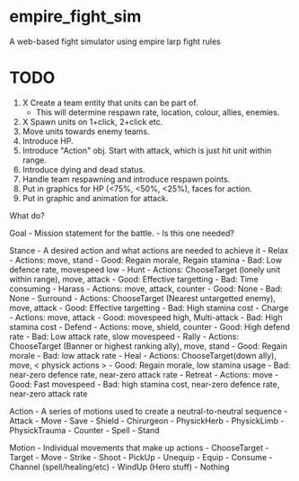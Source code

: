 # empire_fight_sim

A web-based fight simulator using empire larp fight rules

# TODO

1. X Create a team entity that units can be part of.
    - This will determine respawn rate, location, colour, allies, enemies.
2. X Spawn units on 1+click, 2+click etc.
3. Move units towards enemy teams.
4. Introduce HP.
5. Introduce "Action" obj. Start with attack, which is just hit unit within range.
6. Introduce dying and dead status.
7. Handle team respawning and introduce respawn points.
8. Put in graphics for HP (<75%, <50%, <25%), faces for action.
9. Put in graphic and animation for attack.

What do?

Goal - Mission statement for the battle.
    - Is this one needed?

Stance - A desired action and what actions are needed to achieve it
    - Relax
        - Actions: move, stand
        - Good: Regain morale, Regain stamina
        - Bad: Low defence rate, movespeed low
    - Hunt
        - Actions: ChooseTarget (lonely unit within range), move, attack
        - Good: Effective targetting
        - Bad: Time consuming
    - Harass
        - Actions: move, attack, counter
        - Good: None
        - Bad: None
    - Surround
        - Actions: ChooseTarget (Nearest untargetted enemy), move, attack
        - Good: Effective targetting
        - Bad: High stamina cost
    - Charge
        - Actions: move, attack
        - Good: movespeed high, Multi-attack
        - Bad: High stamina cost
    - Defend
        - Actions: move, shield, counter
        - Good: High defend rate
        - Bad: Low attack rate, slow movespeed
    - Rally
        - Actions: ChooseTarget (Banner or highest ranking ally), move, stand
        - Good: Regain morale
        - Bad: low attack rate
    - Heal
        - Actions: ChooseTarget(down ally), move, < physick actions >
        - Good: Regain morale, low stamina usage
        - Bad: near-zero defence rate, near-zero attack rate
    - Retreat
        - Actions: move
        - Good: Fast movespeed
        - Bad: high stamina cost, near-zero defence rate, near-zero attack rate

Action - A series of motions used to create a neutral-to-neutral sequence
    - Attack
    - Move
    - Save
    - Shield
    - Chirurgeon
    - PhysickHerb
    - PhysickLimb
    - PhysickTrauma
    - Counter
    - Spell
    - Stand

Motion - Individual movements that make up actions
    - ChooseTarget
    - Target
    - Move
    - Strike
    - Shoot
    - PickUp
    - Unequip
    - Equip
    - Consume
    - Channel (spell/healing/etc)
    - WindUp (Hero stuff)
    - Nothing
